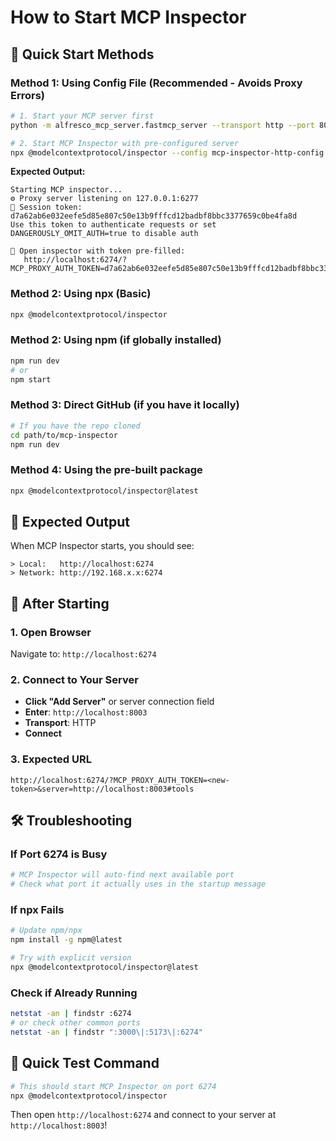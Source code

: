 # How to Start MCP Inspector

## 🚀 Quick Start Methods

### Method 1: Using Config File (Recommended - Avoids Proxy Errors)
```bash
# 1. Start your MCP server first
python -m alfresco_mcp_server.fastmcp_server --transport http --port 8003

# 2. Start MCP Inspector with pre-configured server
npx @modelcontextprotocol/inspector --config mcp-inspector-http-config.json --server python-alfresco-mcp-server
```

**Expected Output:**
```
Starting MCP inspector...
⚙️ Proxy server listening on 127.0.0.1:6277
🔑 Session token: d7a62ab6e032eefe5d85e807c50e13b9fffcd12badbf8bbc3377659c0be4fa8d
Use this token to authenticate requests or set DANGEROUSLY_OMIT_AUTH=true to disable auth

🔗 Open inspector with token pre-filled:
   http://localhost:6274/?MCP_PROXY_AUTH_TOKEN=d7a62ab6e032eefe5d85e807c50e13b9fffcd12badbf8bbc3377659c0be4fa8d
```

### Method 2: Using npx (Basic)
```bash
npx @modelcontextprotocol/inspector
```

### Method 2: Using npm (if globally installed)
```bash
npm run dev
# or
npm start
```

### Method 3: Direct GitHub (if you have it locally)
```bash
# If you have the repo cloned
cd path/to/mcp-inspector
npm run dev
```

### Method 4: Using the pre-built package
```bash
npx @modelcontextprotocol/inspector@latest
```

## 📍 Expected Output
When MCP Inspector starts, you should see:
```
> Local:   http://localhost:6274
> Network: http://192.168.x.x:6274
```

## 🔗 After Starting

### 1. Open Browser
Navigate to: `http://localhost:6274`

### 2. Connect to Your Server
- **Click "Add Server"** or server connection field
- **Enter**: `http://localhost:8003`
- **Transport**: HTTP
- **Connect**

### 3. Expected URL
```
http://localhost:6274/?MCP_PROXY_AUTH_TOKEN=<new-token>&server=http://localhost:8003#tools
```

## 🛠️ Troubleshooting

### If Port 6274 is Busy
```bash
# MCP Inspector will auto-find next available port
# Check what port it actually uses in the startup message
```

### If npx Fails
```bash
# Update npm/npx
npm install -g npm@latest

# Try with explicit version
npx @modelcontextprotocol/inspector@latest
```

### Check if Already Running
```bash
netstat -an | findstr :6274
# or check other common ports
netstat -an | findstr ":3000\|:5173\|:6274"
```

## 🎯 Quick Test Command
```bash
# This should start MCP Inspector on port 6274
npx @modelcontextprotocol/inspector
```

Then open `http://localhost:6274` and connect to your server at `http://localhost:8003`! 